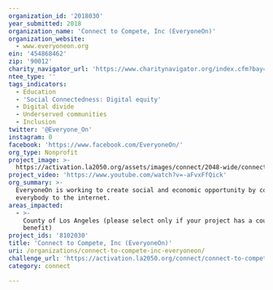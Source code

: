 ```yaml
---
organization_id: '2018030'
year_submitted: 2018
organization_name: 'Connect to Compete, Inc (EveryoneOn)'
organization_website:
  - www.everyoneon.org
ein: '454868462'
zip: '90012'
charity_navigator_url: 'https://www.charitynavigator.org/index.cfm?bay=search.profile&ein=454868462'
ntee_type: ''
tags_indicators:
  - Education
  - 'Social Connectedness: Digital equity'
  - Digital divide
  - Underserved communities
  - Inclusion
twitter: '@Everyone_On'
instagram: 0
facebook: 'https://www.facebook.com/EveryoneOn/'
org_type: Nonprofit
project_image: >-
  https://activation.la2050.org/assets/images/connect/2048-wide/connect-to-compete-inc-everyoneon.jpg
project_video: 'https://www.youtube.com/watch?v=-aFvxFfQick'
org_summary: >-
  EveryoneOn is working to create social and economic opportunity by connecting
  everybody to the internet.
areas_impacted:
  - >-
    County of Los Angeles (please select only if your project has a countywide
    benefit)
project_ids: '8102030'
title: 'Connect to Compete, Inc (EveryoneOn)'
uri: /organizations/connect-to-compete-inc-everyoneon/
challenge_url: 'https://activation.la2050.org/connect/connect-to-compete-inc-everyoneon/'
category: connect

---
```

